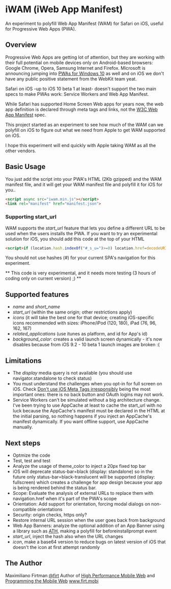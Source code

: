 # iWAM (iWeb App Manifest)
An experiment to polyfill Web App Manifest (WAM) for Safari on iOS, useful for Progressive Web Apps (PWA).

## Overview

Progressive Web Apps are getting lot of attention, but they are working with their full potential on mobile devices only on Android-based browsers: 
Google Chrome, Opera, Samsung Internet and Firefox. Microsoft is announcing jumping into [PWAs for Windows 10](https://medium.com/web-on-the-edge/progressive-web-apps-on-windows-8d8eb68d524e) as well 
and on iOS we don't have any public positive statement from the WebKit team yeat. 

Safari on iOS -up to iOS 10 beta 1 at least- doesn't support the two main specs to make PWAs work: Service Workers and Web App Manifest.

While Safari has supported Home Screen Web apps for years now,  the web app definition is declared through meta tags and links, not the [W3C Web App Manifest](https://www.w3.org/TR/appmanifest/) spec.

This project started as an experiment to see how much of the WAM can we polyfill on iOS to figure out what we need from Apple to get WAM supported on iOS.

I hope this experiment will end quickly with Apple taking WAM as all the other vendors.

## Basic Usage

You just add the script into your PWA's HTML (2Kb gzipped) and the WAM manifest file, and it will get your WAM manifest file and polyfill it for iOS for you..

```html
<script async src="iwam.min.js"></script>
<link rel="manifest" href="manifest.json">
```

### Supporting start_url

WAM supports the *start_url* feature that lets you define a different URL to be used when the users installs the PWA. If you want to try an experimental solution for iOS, you should add this code at the top of your HTML

```html
<script>if (location.hash.indexOf("#_s_u=")>=0) location.href=decodeURIComponent(location.hash.substring(6));</script> 
```

You should not use hashes (#) for your current SPA's navigation for this experiment.

** This code is very experimental, and it needs more testing (3 hours of coding only on current version) ;) **

## Supported features

- *name* and *short_name*
- *start_url* (within the same origin; other restrictions apply)
- *icons* (it will take the best one for that device; creating iOS-specific icons
 recommended with sizes: iPhone/iPod (120, 180), iPad (76, 96, 162, 167)
- *related_applications* (use itunes as platform, and id for App's id)
- *background_color*: creates a valid launch screen dynamically - it's now disables because from iOS 9.2 - 10 beta 1 launch images are broken :(

## Limitations

- The *display* media query is not available (you should use navigator.standalone to check status)
- You must understand the challenges when you opt-in for full screen on iOS. Check [Don't use iOS Meta Tags irresponsibly](https://medium.com/@firt/dont-use-ios-web-app-meta-tag-irresponsibly-in-your-progressive-web-apps-85d70f4438cb) being the most important ones: there is no back button and OAuth logins may not work.
- Service Workers can't be simulated without a big architecture change. I've been trying to use AppCache at least to cache the start_url with no luck because the AppCache's manifest must be declared in the HTML at the initial parsing, so nothing happens if you inject an AppCache's manifest dynamically. If you want offline support, use AppCache manually. 

## Next steps

- Optmize the code
- Test, test and test
- Analyze the usage of theme_color to inject a 20px fixed top bar
- iOS will deprecate status-bar=black (display: standalone) so in the future only status-bar=black-translucent will be supported (display: fullscreen) which creates a challenge for app design because your app is being rendered behind the status bar.
- Scope: Evaluate the analysis of external URLs to replace them with navigation.href when it's part of the PWA's scope
- Orientation: Add support for orientation, forcing modal dialogs on non-compatible orientations 
- Security: origin checks, https only?
- Restore internal URL session when the user goes back from background
- Web App Banners: analyze the optional addition of an App Banner using a library such as [ATH](http://cubiq.org/add-to-home-screen), making a polyfill for beforeinstallprompt event
- *start_url*, inject the hash also when the URL changes
- *icon*, make a base64 version to reduce bugs on latest version of iOS that doesn't the icon at first attempt randomly

## The Author

Maximiliano Firtman
[@firt](http://www.twitter.com/firt)
Author of [High Performance Mobile Web](http://firt.mobi/hpmw) and [Programming the Mobile Web](http://firt.mobi/pmw)
www.firt.mobi 
